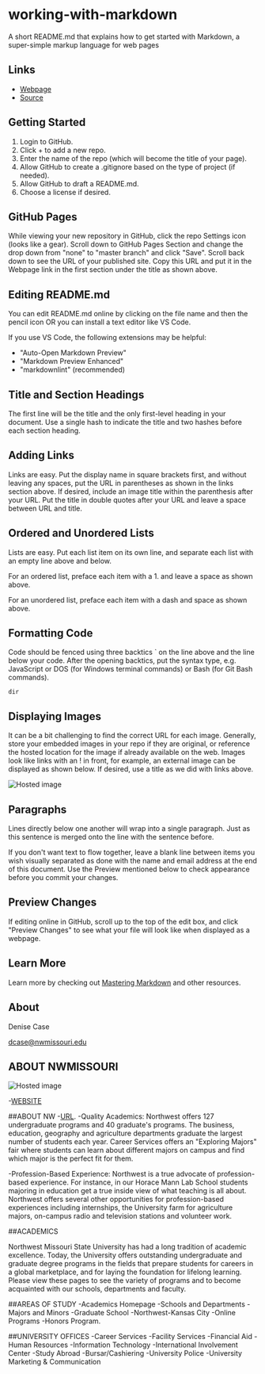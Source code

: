 # working-with-markdown
A short README.md that explains how to get started with Markdown, a super-simple markup language for web pages

## Links

- [Webpage](https://profcase.github.io/working-with-markdown/ "Working With Markdown Webpage")
- [Source](https://github.com/profcase/working-with-markdown "Working With Markdown Source")

## Getting Started

1. Login to GitHub.
1. Click + to add a new repo. 
1. Enter the name of the repo (which will become the title of your page). 
1. Allow GitHub to create a .gitignore based on the type of project (if needed). 
1. Allow GitHub to draft a README.md. 
1. Choose a license if desired. 

## GitHub Pages

While viewing your new repository in GitHub, click the repo Settings icon (looks like a gear). 
Scroll down to GitHub Pages Section and change the drop down from "none" to "master branch" and click "Save". 
Scroll back down to see the URL of your published site. Copy this URL and put it in the Webpage link in the first section under the title as shown above.

## Editing README.md

You can edit README.md online by clicking on the file name and then the pencil icon OR you can install a text editor like VS Code. 

If you use VS Code, the following extensions may be helpful:

- "Auto-Open Markdown Preview"
- "Markdown Preview Enhanced"
- "markdownlint" (recommended)

## Title and Section Headings

The first line will be the title and the only first-level heading in your document. 
Use a single hash to indicate the title and two hashes before each section heading. 

## Adding Links

Links are easy. Put the display name in square brackets first, and without leaving any spaces, put the URL in parentheses as shown in the links section above. 
If desired, include an image title within the parenthesis after your URL. 
Put the title in double quotes after your URL and leave a space between URL and title. 

## Ordered and Unordered Lists

Lists are easy. Put each list item on its own line, and separate each list with an empty line above and below. 

For an ordered list, preface each item with a 1. and leave a space as shown above. 

For an unordered list, preface each item with a dash and space as shown above.

## Formatting Code

Code should be fenced using three backtics ` on the line above and the line below your code. 
After the opening backtics, put the syntax type, e.g. JavaScript or DOS (for Windows terminal commands) or Bash (for Git Bash commands). 

```DOS
dir
```

## Displaying Images

It can be a bit challenging to find the correct URL for each image. 
Generally, store your embedded images in your repo if they are original, or reference the hosted location for the image if already available on the web. 
Images look like links with an ! in front, for example, an external image can be displayed as shown below. If desired, use a title as we did with links above.

![Hosted image](https://upload.wikimedia.org/wikipedia/commons/0/02/Lynx_kitten.jpg "Lynx Kitten")

## Paragraphs

Lines directly below one another will wrap into a single paragraph. 
Just as this sentence is merged onto the line with the sentence before.

If you don't want text to flow together, leave a blank line between items you wish visually separated as done with the name and email address at the end of this document. Use the Preview mentioned below to check appearance before you commit your changes. 

## Preview Changes

If editing online in GitHub, scroll up to the top of the edit box, and click "Preview Changes" to see what your file will look like when displayed as a webpage. 

## Learn More

Learn more by checking out [Mastering Markdown](https://guides.github.com/features/mastering-markdown/ "Mastering Markdown") and other resources. 

##  About

Denise Case

dcase@nwmissouri.edu

## ABOUT NWMISSOURI
![Hosted image](https://www.nwmissouri.edu/marketing/images/design/logos/N60-2Stack-B.jpg)

-[WEBSITE](https://www.nwmissouri.edu/)

##ABOUT NW
-[URL](https://www.nwmissouri.edu/aboutus/index.htm).
-Quality Academics:
Northwest offers 127 undergraduate programs and 40 graduate's programs. The business, education, geography and agriculture departments graduate the largest number of students each year. Career Services offers an "Exploring Majors" fair where students can learn about different majors on campus and find which major is the perfect fit for them.

-Profession-Based Experience:
Northwest is a true advocate of profession-based experience. For instance, in our Horace Mann Lab School students majoring in education get a true inside view of what teaching is all about. Northwest offers several other opportunities for profession-based experiences including internships, the University farm for agriculture majors, on-campus radio and television stations and volunteer work.


##ACADEMICS

Northwest Missouri State University has had a long tradition of academic excellence. Today, the University offers outstanding undergraduate and graduate degree programs in the fields that prepare students for careers in a global marketplace, and for laying the foundation for lifelong learning. Please view these pages to see the variety of programs and to become acquainted with our schools, departments and faculty.


##AREAS OF STUDY
-Academics Homepage
-Schools and Departments
-Majors and Minors
-Graduate School
-Northwest-Kansas City
-Online Programs
-Honors Program.





##UNIVERSITY OFFICES
-Career Services
-Facility Services
-Financial Aid
-Human Resources
-Information Technology
-International Involvement Center
-Study Abroad
-Bursar/Cashiering
-University Police
-University Marketing & Communication





